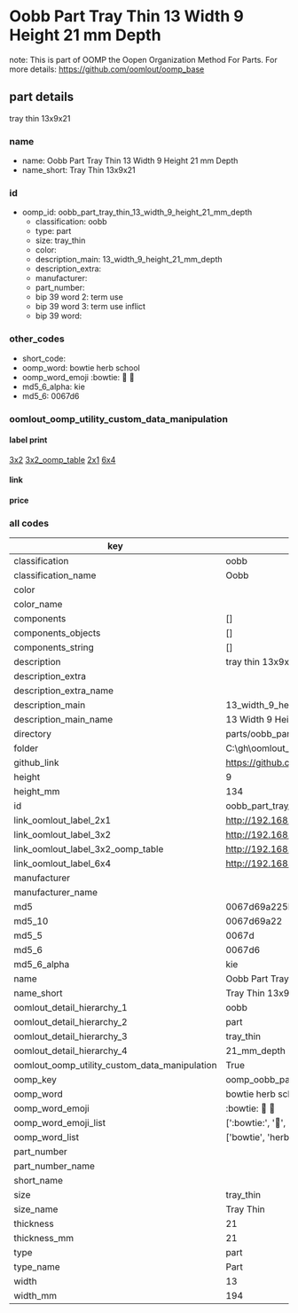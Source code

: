 # Oobb Part Tray Thin 13 Width 9 Height 21 mm Depth  

note: This is part of OOMP the Oopen Organization Method For Parts. For more details: https://github.com/oomlout/oomp_base

##  part details
  



tray thin 13x9x21



### name
* name: Oobb Part Tray Thin 13 Width 9 Height 21 mm Depth
* name_short: Tray Thin 13x9x21 
### id
* oomp_id: oobb_part_tray_thin_13_width_9_height_21_mm_depth
  * classification: oobb
  * type: part
  * size: tray_thin
  * color: 
  * description_main: 13_width_9_height_21_mm_depth
  * description_extra: 
  * manufacturer: 
  * part_number: 
  * bip 39 word 2: term use
  * bip 39 word 3: term use inflict
  * bip 39 word: 

### other_codes
* short_code: 
* oomp_word: bowtie herb school
* oomp_word_emoji :bowtie: :herb: :school:
* md5_6_alpha: kie
* md5_6: 0067d6






### oomlout_oomp_utility_custom_data_manipulation
#### label print
[3x2](http://192.168.1.245:1112/?label=oomp%20kie)
[3x2_oomp_table](http://192.168.1.108:1112/?label=oomp%20kie)
[2x1](http://192.168.1.242:1112/?label=oomp%20kie)
[6x4](http://192.168.1.55:1112/?label=oomp%20kie)    

#### link

                              

#### price







### all codes 
| key | value |  
| --- | --- |  
| classification | oobb |  
| classification_name | Oobb |  
| color |  |  
| color_name |  |  
| components | [] |  
| components_objects | [] |  
| components_string | [] |  
| description | tray thin 13x9x21 |  
| description_extra |  |  
| description_extra_name |  |  
| description_main | 13_width_9_height_21_mm_depth |  
| description_main_name | 13 Width 9 Height 21 mm Depth |  
| directory | parts/oobb_part_tray_thin_13_width_9_height_21_mm_depth |  
| folder | C:\gh\oomlout_oobb_version_4_generated_parts\parts\oobb_part_tray_thin_13_width_9_height_21_mm_depth |  
| github_link | https://github.com/oomlout/oomlout_oomp_part_src/tree/main/parts/oobb_part_tray_thin_13_width_9_height_21_mm_depth |  
| height | 9 |  
| height_mm | 134 |  
| id | oobb_part_tray_thin_13_width_9_height_21_mm_depth |  
| link_oomlout_label_2x1 | http://192.168.1.242:1112/?label=oomp%20kie |  
| link_oomlout_label_3x2 | http://192.168.1.245:1112/?label=oomp%20kie |  
| link_oomlout_label_3x2_oomp_table | http://192.168.1.108:1112/?label=oomp%20kie |  
| link_oomlout_label_6x4 | http://192.168.1.55:1112/?label=oomp%20kie |  
| manufacturer |  |  
| manufacturer_name |  |  
| md5 | 0067d69a225bd10722cbe74ae6fbeefb |  
| md5_10 | 0067d69a22 |  
| md5_5 | 0067d |  
| md5_6 | 0067d6 |  
| md5_6_alpha | kie |  
| name | Oobb Part Tray Thin 13 Width 9 Height 21 mm Depth |  
| name_short | Tray Thin 13x9x21  |  
| oomlout_detail_hierarchy_1 | oobb |  
| oomlout_detail_hierarchy_2 | part |  
| oomlout_detail_hierarchy_3 | tray_thin |  
| oomlout_detail_hierarchy_4 | 21_mm_depth |  
| oomlout_oomp_utility_custom_data_manipulation | True |  
| oomp_key | oomp_oobb_part_tray_thin_13_width_9_height_21_mm_depth |  
| oomp_word | bowtie herb school |  
| oomp_word_emoji | :bowtie: :herb: :school: |  
| oomp_word_emoji_list | [':bowtie:', ':herb:', ':school:'] |  
| oomp_word_list | ['bowtie', 'herb', 'school'] |  
| part_number |  |  
| part_number_name |  |  
| short_name |  |  
| size | tray_thin |  
| size_name | Tray Thin |  
| thickness | 21 |  
| thickness_mm | 21 |  
| type | part |  
| type_name | Part |  
| width | 13 |  
| width_mm | 194 |  
